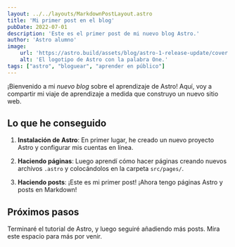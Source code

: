 ```yaml
---
layout: ../../layouts/MarkdownPostLayout.astro
title: 'Mi primer post en el blog'
pubDate: 2022-07-01
description: 'Este es el primer post de mi nuevo blog Astro.'
author: 'Astro alumno'
image:
    url: 'https://astro.build/assets/blog/astro-1-release-update/cover.jpeg'
    alt: 'El logotipo de Astro con la palabra One.'
tags: ["astro", "bloguear", "aprender en público"]
---
```

¡Bienvenido a mi _nuevo blog_ sobre el aprendizaje de Astro! Aquí, voy a compartir mi viaje de aprendizaje a medida que construyo un nuevo sitio web.

## Lo que he conseguido

1. **Instalación de Astro**: En primer lugar, he creado un nuevo proyecto Astro y configurar mis cuentas en línea.

2. **Haciendo páginas**: Luego aprendí cómo hacer páginas creando nuevos archivos `.astro` y colocándolos en la carpeta `src/pages/`.

3. **Haciendo posts**: ¡Este es mi primer post! ¡Ahora tengo páginas Astro y posts en Markdown!

## Próximos pasos

Terminaré el tutorial de Astro, y luego seguiré añadiendo más posts. Mira este espacio para más por venir.